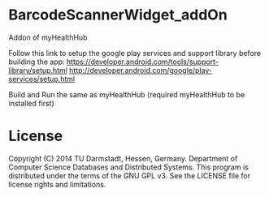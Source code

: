 BarcodeScannerWidget_addOn
=========================

Addon of myHealthHub

Follow this link to setup the google play services and support library before building the app:
https://developer.android.com/tools/support-library/setup.html http://developer.android.com/google/play-services/setup.html

Build and Run the same as myHealthHub (required myHealthHub to be installed first)

License
==============

Copyright (C) 2014 TU Darmstadt, Hessen, Germany. 
Department of Computer Science Databases and Distributed Systems.
This program is distributed under the terms of the GNU GPL v3. 
See the LICENSE file for license rights and limitations.
